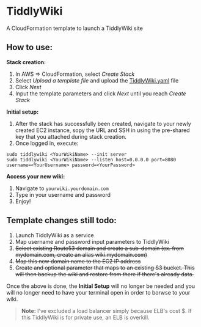 # TiddlyWiki
A CloudFormation template to launch a TiddlyWiki site

## How to use:
**Stack creation:**
1. In AWS => CloudFormation, select *Create Stack*
2. Select *Upload a template file* and upload the [TiddlyWiki.yaml](https://raw.githubusercontent.com/Juan007/cloudformation/master/TiddlyWiki/TiddlyWiki.yaml) file
3. Click *Next*
4. Input the template parameters and click *Next* until you reach *Create Stack*

**Initial setup:**
1. After the stack has successfully been created, navigate to your newly created EC2 instance, sopy the URL and SSH in using the pre-shared key that you attached during stack creation.
2. Once logged in, execute:
```
sudo tiddlywiki <YourWikiName> --init server
sudo tiddlywiki <YourWikiName> --listen host=0.0.0.0 port=8080 username=<YourUsername> password=<YourPassword>
```

**Access your new wiki:**
1. Navigate to `yourwiki.yourdomain.com`
2. Type in your username and password
3. Enjoy!

## Template changes still todo:
1. Launch TiddlyWiki as a service
2. Map username and password input parameters to TiddlyWiki
3. ~~Select existing Route53 domain and create a sub-domain (ex. from mydomain.com, create an alias wiki.mydomain.com)~~
4. ~~Map this new domain name to the EC2 IP address~~
5. ~~Create and optional parameter that maps to an existing S3 bucket. This will then backup the wiki and restore from there if there's already data.~~

Once the above is done, the **Initial Setup** will no longer be needed and you will no longer need to have your terminal open in order to borwse to your wiki.

> **Note:** I've excluded a load balancer simply because ELB's cost $. If this TiddlyWiki is for private use, an ELB is overkill.
